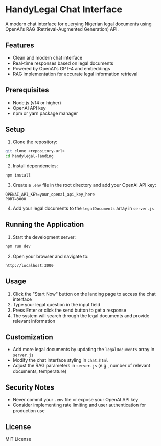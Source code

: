 # HandyLegal Chat Interface

A modern chat interface for querying Nigerian legal documents using OpenAI's RAG (Retrieval-Augmented Generation) API.

## Features

- Clean and modern chat interface
- Real-time responses based on legal documents
- Powered by OpenAI's GPT-4 and embeddings
- RAG implementation for accurate legal information retrieval

## Prerequisites

- Node.js (v14 or higher)
- OpenAI API key
- npm or yarn package manager

## Setup

1. Clone the repository:
```bash
git clone <repository-url>
cd handylegal-landing
```

2. Install dependencies:
```bash
npm install
```

3. Create a `.env` file in the root directory and add your OpenAI API key:
```
OPENAI_API_KEY=your_openai_api_key_here
PORT=3000
```

4. Add your legal documents to the `legalDocuments` array in `server.js`

## Running the Application

1. Start the development server:
```bash
npm run dev
```

2. Open your browser and navigate to:
```
http://localhost:3000
```

## Usage

1. Click the "Start Now" button on the landing page to access the chat interface
2. Type your legal question in the input field
3. Press Enter or click the send button to get a response
4. The system will search through the legal documents and provide relevant information

## Customization

- Add more legal documents by updating the `legalDocuments` array in `server.js`
- Modify the chat interface styling in `chat.html`
- Adjust the RAG parameters in `server.js` (e.g., number of relevant documents, temperature)

## Security Notes

- Never commit your `.env` file or expose your OpenAI API key
- Consider implementing rate limiting and user authentication for production use

## License

MIT License 